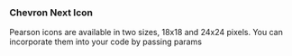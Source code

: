 ### Chevron Next Icon
Pearson icons are available in two sizes, 18x18 and 24x24 pixels. You can incorporate them into your code by passing params

